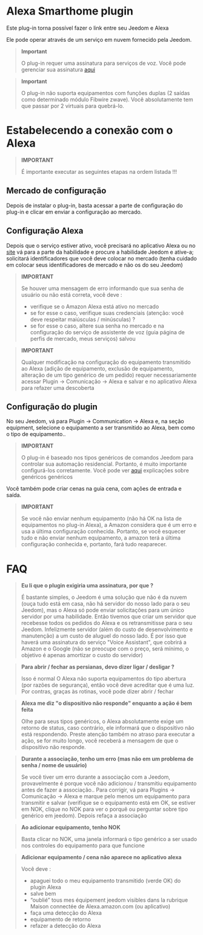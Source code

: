 # Alexa Smarthome plugin

Este plug-in torna possível fazer o link entre seu Jeedom e Alexa

Ele pode operar através de um serviço em nuvem fornecido pela Jeedom.

> **Important**
>
> O plug-in requer uma assinatura para serviços de voz. Você pode gerenciar sua assinatura [aqui](https://www.jeedom.com/market/index.php?v=d&p=profils#services)

> **Important**
>
> O plug-in não suporta equipamentos com funções duplas (2 saídas como determinado módulo Fibwire zwave). Você absolutamente tem que passar por 2 virtuais para quebrá-lo.

# Estabelecendo a conexão com o Alexa

> **IMPORTANT**
>
> É importante executar as seguintes etapas na ordem listada !!!

## Mercado de configuração

Depois de instalar o plug-in, basta acessar a parte de configuração do plug-in e clicar em enviar a configuração ao mercado.

## Configuração Alexa

Depois que o serviço estiver ativo, você precisará no aplicativo Alexa ou no [site](https://alexa.amazon.fr/spa/index.html) vá para a parte da habilidade e procure a habilidade Jeedom e ative-a; solicitará identificadores que você deve colocar no mercado (tenha cuidado em colocar seus identificadores de mercado e não os do seu Jeedom)

> **IMPORTANT**
>
> Se houver uma mensagem de erro informando que sua senha de usuário ou não está correta, você deve :
> - verifique se o Amazon Alexa está ativo no mercado
> - se for esse o caso, verifique suas credenciais (atenção: você deve respeitar maiúsculas / minúsculas) ?
> - se for esse o caso, altere sua senha no mercado e na configuração do serviço de assistente de voz (guia página de perfis de mercado, meus serviços) salvou

> **IMPORTANT**
>
>Qualquer modificação na configuração do equipamento transmitido ao Alexa (adição de equipamento, exclusão de equipamento, alteração de um tipo genérico de um pedido) requer necessariamente acessar Plugin -> Comunicação -> Alexa e salvar e no aplicativo Alexa para refazer uma descoberta

## Configuração do plugin

No seu Jeedom, vá para Plugin -> Communication -> Alexa e, na seção equipment, selecione o equipamento a ser transmitido ao Alexa, bem como o tipo de equipamento..

> **IMPORTANT**
>
> O plug-in é baseado nos tipos genéricos de comandos Jeedom para controlar sua automação residencial. Portanto, é muito importante configurá-los corretamente. Você pode ver [aqui](https://jeedom.github.io/plugin-mobile/pt_PT/#tocAnchor-1-6) explicações sobre genéricos genéricos

Você também pode criar cenas na guia cena, com ações de entrada e saída.

> **IMPORTANT**
>
> Se você não enviar nenhum equipamento (não há OK na lista de equipamentos no plug-in Alexa), a Amazon considera que é um erro e usa a última configuração conhecida. Portanto, se você esquecer tudo e não enviar nenhum equipamento, a amazon terá a última configuração conhecida e, portanto, fará tudo reaparecer.

# FAQ

>**Eu li que o plugin exigiria uma assinatura, por que ?**
>
> É bastante simples, o Jeedom é uma solução que não é da nuvem (ouça tudo está em casa, não há servidor do nosso lado para o seu Jeedom), mas o Alexa só pode enviar solicitações para um único servidor por uma habilidade. Então tivemos que criar um servidor que recebesse todos os pedidos do Alexa e os retransmitisse para o seu Jeedom. Infelizmente servidor (além do custo de desenvolvimento e manutenção) a um custo de aluguel do nosso lado. É por isso que haverá uma assinatura do serviço "Voice Assistant", que cobrirá a Amazon e o Google (não se preocupe com o preço, será mínimo, o objetivo é apenas amortizar o custo do servidor)

>**Para abrir / fechar as persianas, devo dizer ligar / desligar ?**
>
> Isso é normal O Alexa não suporta equipamentos do tipo abertura (por razões de segurança), então você deve acreditar que é uma luz. Por contras, graças às rotinas, você pode dizer abrir / fechar

>**Alexa me diz "o dispositivo não responde" enquanto a ação é bem feita**
>
> Olhe para seus tipos genéricos, o Alexa absolutamente exige um retorno de status, caso contrário, ele informará que o dispositivo não está respondendo. Preste atenção também no atraso para executar a ação, se for muito longo, você receberá a mensagem de que o dispositivo não responde.

>**Durante a associação, tenho um erro (mas não em um problema de senha / nome de usuário)**
>
>Se você tiver um erro durante a associação com a Jeedom, provavelmente é porque você não adicionou / transmitiu equipamento antes de fazer a associação.. Para corrigir, vá para Plugins -> Comunicação -> Alexa e marque pelo menos um equipamento para transmitir e salvar (verifique se o equipamento está em OK, se estiver em NOK, clique no NOK para ver o porquê ou perguntar sobre tipo genérico em jeedom). Depois refaça a associação

>**Ao adicionar equipamento, tenho NOK**
>
>Basta clicar no NOK, uma janela informará o tipo genérico a ser usado nos controles do equipamento para que funcione

>**Adicionar equipamento / cena não aparece no aplicativo alexa**
>
> Você deve :
> - apaguei todo o meu equipamento transmitido (verde OK) do plugin Alexa
> - salve bem
> - “oublié” tous mes équipement jeedom visibles dans la rubrique Maison connectée de Alexa.amazon.com (ou aplicativo)
> - faça uma detecção do Alexa
> - equipamento de retorno
> - refazer a detecção do Alexa
